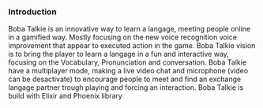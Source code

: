 ### Introduction
Boba Talkie is an innovative way to learn a langage, meeting people online in a gamified way. 
Mostly focusing on the new voice recognition voice improvement that appear to executed action in the game.
Boba Talkie vision is to bring the player to learn a langage in a fun and interactive way, focusing on the Vocabulary, Pronunciation and conversation. 
Boba Talkie have a multiplayer mode, making a live video chat and microphone (video can be desactivate) to encourage people to meet and find an exchange langage partner trough playing and forcing an interaction.
Boba Talkie is build with Elixir and Phoenix library
